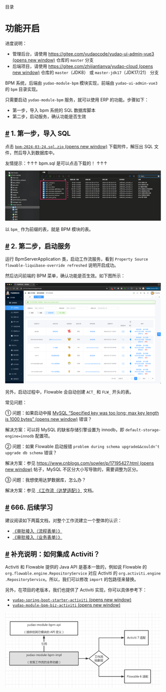 目录

# 功能开启

进度说明：

*   管理后台，请使用 [https://gitee.com/yudaocode/yudao-ui-admin-vue3 (opens new window)](https://gitee.com/yudaocode/yudao-ui-admin-vue3) 仓库的 `master` 分支
*   后端项目，请使用 [https://gitee.com/zhijiantianya/yudao-cloud (opens new window)](https://gitee.com/zhijiantianya/yudao-cloud) 仓库的 `master`（JDK8） 或 `master-jdk17`（JDK17/21） 分支

BPM 系统，后端由 `yudao-module-bpm` 模块实现，前端由 `yudao-ui-admin-vue3` 的 `bpm` 目录实现。

只需要启动 `yudao-module-bpm` 服务，就可以使用 ERP 的功能。步骤如下：

*   第一步，导入 bpm 系统的 SQL 数据库脚本
*   第二步，启动服务，确认功能是否生效

## [#](#_1-第一步-导入-sql) 1. 第一步，导入 SQL

点击 [`bpm-2024-03-24.sql.zip` (opens new window)](https://t.zsxq.com/150EPtWgV) 下载附件，解压出 SQL 文件，然后导入到数据库中。

友情提示：↑↑↑ bpm.sql 是可以点击下载的！ ↑↑↑

![导入 ](./static/SQL导入.png)

以 `bpm_` 作为前缀的表，就是 BPM 模块的表。

## [#](#_2-第二步-启动服务) 2. 第二步，启动服务

运行 BpmServerApplication 类，启动工作流服务，看到 `Property Source flowable-liquibase-override refreshed` 说明开启成功。

然后访问前端的 BPM 菜单，确认功能是否生效。如下图所示：

![管理后台](./static/管理后台.png)

另外，启动过程中，Flowable 会自动创建 `ACT_` 和 `FLW_` 开头的表。

常见问题：

① 问题：如果启动中报 [MySQL “Specified key was too long; max key length is 1000 bytes” (opens new window)](https://gitee.com/zhijiantianya/yudao-cloud/issues/I57FYM) 错误？

解决方案：可以将 MySQL 的缺省存储引擎设置为 innodb，即 `default-storage-engine=innodb` 配置项。

② 问题：如果 Flowable 启动报错 `problem during schema upgrade&&couldn‘t upgrade db schema` 错误？

解决方案：参见 [https://www.cnblogs.com/sowler/p/17195427.html (opens new window)](https://www.cnblogs.com/sowler/p/17195427.html) 帖子，MySQL 不区分大小写导致的，需要调整为区分。

③ 问题：我想使用达梦数据库，怎么办？

解决方案：参见 [《工作流（达梦适配）》](/bpm/dameng/) 文档。

## [#](#_666-后续学习) 666. 后续学习

建议阅读如下两篇文档，对整个工作流建立一个整体的认识：

*   [《审批接入（流程表单）》](/bpm/use-bpm-form/)
*   [《审批接入（业务表单）》](/bpm/use-business-form/)

## [#](#补充说明-如何集成-activiti) 补充说明：如何集成 Activiti？

Activiti 和 Flowable 提供的 Java API 是基本一致的，例如说 Flowable 的 `org.flowable.engine.RepositoryService` 对应 Activiti 的 `org.activiti.engine .RepositoryService`。所以，我们可以修改 `import` 的包路径来替换。

另外，在项目的老版本，我们也提供了 Activiti 实现，你可以具体参考下：

*   [`yudao-spring-boot-starter-activiti` (opens new window)](https://gitee.com/zhijiantianya/yudao-cloud/tree/v1.6.2/yudao-framework/yudao-spring-boot-starter-activiti)
*   [`yudao-module-bpm-biz-activiti` (opens new window)](https://gitee.com/zhijiantianya/yudao-cloud/tree/v1.6.2/yudao-module-bpm/yudao-module-bpm-biz-activiti)

![项目结构](./static/Activiti.png)